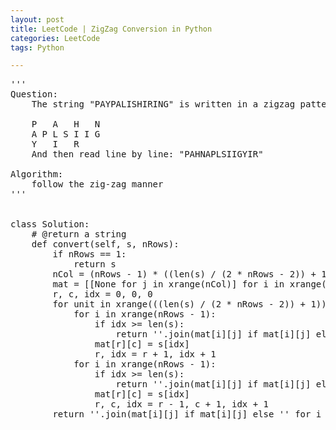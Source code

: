 ```yaml
---
layout: post
title: LeetCode | ZigZag Conversion in Python
categories: LeetCode
tags: Python

---
```

<!-- import js for mathjax -->
<script src="http://cdn.mathjax.org/mathjax/latest/MathJax.js?config=default"></script>
<script type="text/x-mathjax-config">
MathJax.Hub.Config({
tex2jax: {inlineMath: [['$','$'], ['\\(','\\)']]}
});
</script>


<pre>
'''
Question:
    The string "PAYPALISHIRING" is written in a zigzag pattern on a given number of rows like this: (you may want to display this pattern in a fixed font for better legibility)

    P   A   H   N
    A P L S I I G
    Y   I   R
    And then read line by line: "PAHNAPLSIIGYIR"

Algorithm:
    follow the zig-zag manner
'''


class Solution:
    # @return a string
    def convert(self, s, nRows):
        if nRows == 1:
            return s
        nCol = (nRows - 1) * ((len(s) / (2 * nRows - 2)) + 1)
        mat = [[None for j in xrange(nCol)] for i in xrange(nRows)]
        r, c, idx = 0, 0, 0
        for unit in xrange(((len(s) / (2 * nRows - 2)) + 1)):
            for i in xrange(nRows - 1):
                if idx >= len(s):
                    return ''.join(mat[i][j] if mat[i][j] else '' for i in xrange(nRows) for j in xrange(nCol))
                mat[r][c] = s[idx]
                r, idx = r + 1, idx + 1
            for i in xrange(nRows - 1):
                if idx >= len(s):
                    return ''.join(mat[i][j] if mat[i][j] else '' for i in xrange(nRows) for j in xrange(nCol))
                mat[r][c] = s[idx]
                r, c, idx = r - 1, c + 1, idx + 1
        return ''.join(mat[i][j] if mat[i][j] else '' for i in xrange(nRows) for j in xrange(nCol))
</pre>
